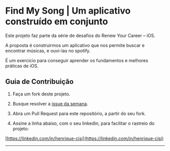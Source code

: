 # Find My Song | Um aplicativo construído em conjunto

Este projeto faz parte da série de desafios do Renew Your Career – iOS.

A proposta é construirmos um aplicativo que nos permite buscar e encontrar músicas, e ouví-las no spotify.

É um exercício para conseguir aprender os fundamentos e melhores práticas de iOS.

## Guia de Contribuição

1. Faça um fork deste projeto.

2. Busque resolver a [issue da semana](https://github.com/renew-your-career-ios/find-my-song/issues). 

3. Abra um Pull Request para este repositório, a partir do seu fork.

4. Assine a linha abaixo, com o seu linkedin, para facilitar o rastreio do projeto:

[https://linkedin.com/in/henrique-cisi](https://linkedin.com/in/henrique-cisi)
_____________________________________
